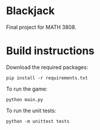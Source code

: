 # Blackjack
Final project for MATH 3808.

# Build instructions
Download the required packages:
```
pip install -r requirements.txt
```
To run the game:
```
python main.py
```
To run the unit tests:
```
python -m unittest tests
```

